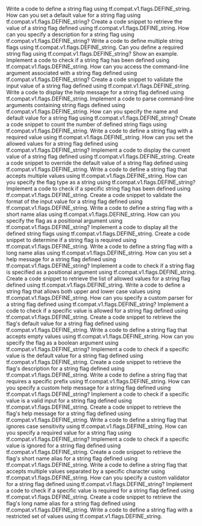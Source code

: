 Write a code to define a string flag using tf.compat.v1.flags.DEFINE_string.
How can you set a default value for a string flag using tf.compat.v1.flags.DEFINE_string?
Create a code snippet to retrieve the value of a string flag defined using tf.compat.v1.flags.DEFINE_string.
How can you specify a description for a string flag using tf.compat.v1.flags.DEFINE_string?
Write a code to define multiple string flags using tf.compat.v1.flags.DEFINE_string.
Can you define a required string flag using tf.compat.v1.flags.DEFINE_string? Show an example.
Implement a code to check if a string flag has been defined using tf.compat.v1.flags.DEFINE_string.
How can you access the command-line argument associated with a string flag defined using tf.compat.v1.flags.DEFINE_string?
Create a code snippet to validate the input value of a string flag defined using tf.compat.v1.flags.DEFINE_string.
Write a code to display the help message for a string flag defined using tf.compat.v1.flags.DEFINE_string.
Implement a code to parse command-line arguments containing string flags defined using tf.compat.v1.flags.DEFINE_string.
How can you specify the name and default value for a string flag using tf.compat.v1.flags.DEFINE_string?
Create a code snippet to count the number of defined string flags using tf.compat.v1.flags.DEFINE_string.
Write a code to define a string flag with a required value using tf.compat.v1.flags.DEFINE_string.
How can you set the allowed values for a string flag defined using tf.compat.v1.flags.DEFINE_string?
Implement a code to display the current value of a string flag defined using tf.compat.v1.flags.DEFINE_string.
Create a code snippet to override the default value of a string flag defined using tf.compat.v1.flags.DEFINE_string.
Write a code to define a string flag that accepts multiple values using tf.compat.v1.flags.DEFINE_string.
How can you specify the flag type as a string using tf.compat.v1.flags.DEFINE_string?
Implement a code to check if a specific string flag has been defined using tf.compat.v1.flags.DEFINE_string.
Create a code snippet to validate the format of the input value for a string flag defined using tf.compat.v1.flags.DEFINE_string.
Write a code to define a string flag with a short name alias using tf.compat.v1.flags.DEFINE_string.
How can you specify the flag as a positional argument using tf.compat.v1.flags.DEFINE_string?
Implement a code to display all the defined string flags using tf.compat.v1.flags.DEFINE_string.
Create a code snippet to determine if a string flag is required using tf.compat.v1.flags.DEFINE_string.
Write a code to define a string flag with a long name alias using tf.compat.v1.flags.DEFINE_string.
How can you set a help message for a string flag defined using tf.compat.v1.flags.DEFINE_string?
Implement a code to check if a string flag is specified as a positional argument using tf.compat.v1.flags.DEFINE_string.
Create a code snippet to retrieve the list of allowed values for a string flag defined using tf.compat.v1.flags.DEFINE_string.
Write a code to define a string flag that allows both upper and lower case values using tf.compat.v1.flags.DEFINE_string.
How can you specify a custom parser for a string flag defined using tf.compat.v1.flags.DEFINE_string?
Implement a code to check if a specific value is allowed for a string flag defined using tf.compat.v1.flags.DEFINE_string.
Create a code snippet to retrieve the flag's default value for a string flag defined using tf.compat.v1.flags.DEFINE_string.
Write a code to define a string flag that accepts empty values using tf.compat.v1.flags.DEFINE_string.
How can you specify the flag as a boolean argument using tf.compat.v1.flags.DEFINE_string?
Implement a code to check if a specific value is the default value for a string flag defined using tf.compat.v1.flags.DEFINE_string.
Create a code snippet to retrieve the flag's description for a string flag defined using tf.compat.v1.flags.DEFINE_string.
Write a code to define a string flag that requires a specific prefix using tf.compat.v1.flags.DEFINE_string.
How can you specify a custom help message for a string flag defined using tf.compat.v1.flags.DEFINE_string?
Implement a code to check if a specific value is a valid input for a string flag defined using tf.compat.v1.flags.DEFINE_string.
Create a code snippet to retrieve the flag's help message for a string flag defined using tf.compat.v1.flags.DEFINE_string.
Write a code to define a string flag that ignores case sensitivity using tf.compat.v1.flags.DEFINE_string.
How can you specify a required value for a string flag using tf.compat.v1.flags.DEFINE_string?
Implement a code to check if a specific value is ignored for a string flag defined using tf.compat.v1.flags.DEFINE_string.
Create a code snippet to retrieve the flag's short name alias for a string flag defined using tf.compat.v1.flags.DEFINE_string.
Write a code to define a string flag that accepts multiple values separated by a specific character using tf.compat.v1.flags.DEFINE_string.
How can you specify a custom validator for a string flag defined using tf.compat.v1.flags.DEFINE_string?
Implement a code to check if a specific value is required for a string flag defined using tf.compat.v1.flags.DEFINE_string.
Create a code snippet to retrieve the flag's long name alias for a string flag defined using tf.compat.v1.flags.DEFINE_string.
Write a code to define a string flag with a restricted set of values using tf.compat.v1.flags.DEFINE_string.
